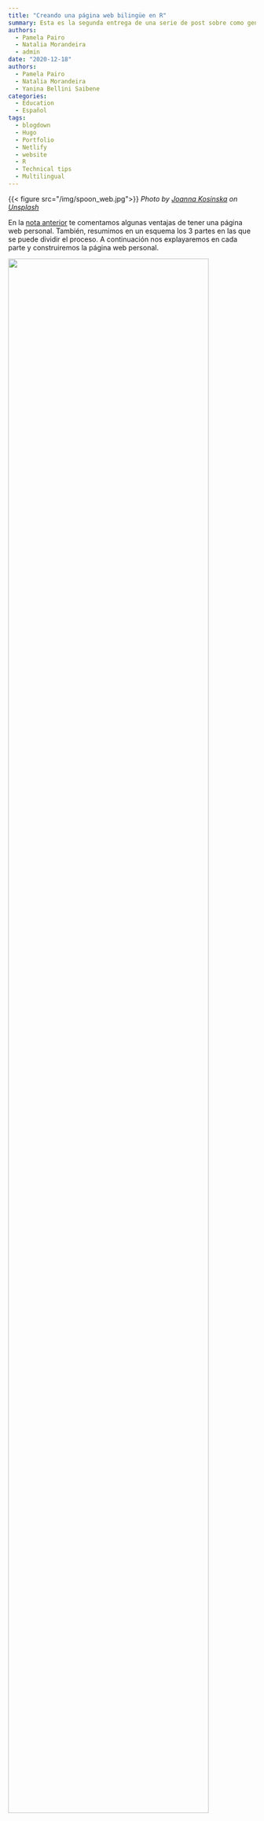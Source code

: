 ```yaml
---
title: "Creando una página web bilingüe en R"
summary: Esta es la segunda entrega de una serie de post sobre como generar un sitio web estático con R.
authors: 
  - Pamela Pairo
  - Natalia Morandeira
  - admin
date: "2020-12-18"
authors: 
  - Pamela Pairo
  - Natalia Morandeira
  - Yanina Bellini Saibene
categories:
  - Education
  - Español
tags:
  - blogdown
  - Hugo
  - Portfolio
  - Netlify
  - website
  - R
  - Technical tips
  - Multilingual
---
```


{{< figure src="/img/spoon_web.jpg">}}
*<span>Photo by <a href="https://unsplash.com/@joannakosinska?utm_source=unsplash&amp;utm_medium=referral&amp;utm_content=creditCopyText">Joanna Kosinska</a> on <a href="https://unsplash.com/?utm_source=unsplash&amp;utm_medium=referral&amp;utm_content=creditCopyText">Unsplash</a></span>*

En la [nota anterior](https://yabellini.netlify.app/es/post/hacerweb1/) te comentamos algunas ventajas de tener una página web personal. También, resumimos en un esquema los 3 partes en las que se puede dividir el proceso. A continuación nos explayaremos en cada parte y construiremos la página web personal.

<img src="/img/esquema_1.png" width="90%"/>

## En GitHub: crear un repositorio público  

Comenzaremos con la creación de un repositorio en GitHub para luego crear un proyecto en RStudio con control de versiones. De esta manera podremos ir registrando todos cambios realizados para crear la página web. En esta parte, asumimos que tenés instalado Git y tenés una cuenta en GitHub. Si no es el caso, podés instalarte Git [desde esta página](https://git-scm.com/downloads) y hacerte una cuenta en Github [aquí](https://github.com/). Si estás realizando tus primeros pasos en Git, en este [nota](https://yabellini.netlify.app/es/post/githubconr/) encontrarás más información que te ayudará a incursionarte en Git.^[Para información mas detallada sobre el uso de Git te sugerimos consultar el libro de Jenny Bryan (en inglés), [_Happy Git and GitHub for UseR_](https://happygitwithr.com/)]

Vamos a comenzar creando un nuevo repositorio público en nuestra cuenta de GitHub, siguiendo los pasos que figuran a continuación.

<img src="/img/repo.png" width="90%"/>

Para ello, no es necesario que el nombre del repositorio sea el nombre del dominio de la página web. Por último, copiamos el URL HTTPS de nuestro repositorio para clonarlo en RStudio.

<img src="/img/repo1.png" width="90%"/>

## En RStudio: nuevo proyecto, la instalación de _blogdown_ y _Hugo_, y la configuración bilingüe.
<br>

Continuamos creando un proyecto con control de versiones utilizando la URL HTTPS del repositorio creado. *File > New Project > Version Control > Git*.

En el proyecto ya creado, proseguimos con la descarga del paquete `blogdown`.

```{r instalación blogdown,eval=FALSE, echo=TRUE}
install.packages(blogdown)
```

Una vez instalado `blogdown`, procedemos con la instalación de _Hugo_, de la siguiente manera:

```{r hugo, eval=FALSE, echo=TRUE}
blogdown::install_hugo()
```

_Hugo_ es el generador de sitios estáticos en el que se basa `blogdown`. En su [página web](https://themes.gohugo.io/) se pueden encontrar una gran variedad de plantillas de sitios web. Por ejemplo, la plantilla **academic** tiene varias utilidades interesantes para páginas webs académicas. 

Ahora vamos a instalar a modo de ejemplo la plantilla **academic**.  En el parámetro `theme` se debe colocar el nombre de la plantilla de hugo elegida  

```{r hugo academic, eval=F, echo=TRUE}
library (blogdown)

blogdown::new_site(theme = "wowchemy/starter-academic", theme_example = TRUE)
```

Luego de esperar pocos minutos para la instalación de todas las carpetas y archivos que conforman la plantilla **academic**, obtendremos la primera versión de nuestro sitio web.

### Personalizando tu sitio web 

Si tenés instalada la última versión de `blogdown`, la plantilla se previsualizará de forma automática en el panel _Viewer_.  En cambio, si tenés una versión anterior, entonces hay que ejecutar las siguiente linea de código para tener un visualización del sitio web localmente.


```{r remedy03, eval=FALSE, echo=TRUE}

blogdown::serve_site()
blogdown::stop_server()# para dejar de visualizar el contenido generado

```

Veremos lo siguiente en _Viewer_ (o en un navegador):

<img src="/img/hugo-academic.png" width="90%"/>

Ya tenemos nuestra página web, ahora lo que queda es reemplazar la información de la página por la nuestra y organizarla según nuestros intereses. A medida que modifiquemos cada archivo vamos a poder visualizar automáticamente los cambios en el _Viewer_ y o en el navegador.

A continuación se muestra los principales archivos y carpetas que constituyen la página web.

```
├── config.toml       
|── config/default
   ├── menus.toml     
   ├── params.toml    
   └── languages.toml
|── content
|── themes
```

En el archivo _**config.toml**_ se encuentran los metadatos de nuestra página. Dentro de este archivo modificaremos el título de la página web y la URL.

Dentro de la carpeta **config/_default** se encuentran tres archivos.toml que definen la configuración de la página web.

+ _**params.toml**_: combinación de colores de la página (_theme_)^[Se pueden elegir otros _themes_  [aquí](https://wowchemy.com/docs/customization/) o si te animás podes crearte el tuyo], tamaño de la letra (_font_size_). En este archivo también se agrega la información de contacto (email, dirección laboral, cuenta de twitter, GitHub, ResearchGate).

+ _**menus.toml**_: opciones del menú de navegación (Notas, Proyectos, Cursos, Publicaciones, etc). Podrás cambiar los nombres o quitar aquellas opciones que no querés que aparezcan.

+ _**languages.toml**_: se define el o los idiomas del sitio web.

En la carpeta _content_ se localiza el contenido de nuesta página web en subcarpetas. Por ejemplo, si se quiere cambiar la información de la biografia, hay que seguir la siguiente ruta _content > authors > admin_ y modificar el archivo _index.md_. Podremos cambiar la foto de la página reemplazando _**avatar.jpg**_ por una foto nuestra.

```
|── content
   ├── authors     
   ├── courses
   ├── home
   ├── post
   ├── project
   └── publication
```

Desde **_content/home_** se podrán activar y editar cada una de las opciones del menú de navegación (widgets) de la página web. Para que se visualice el widget, es necesario que aparezca _active= true_

### Configuración de la página web bilingüe

Para configurar el sitio web en dos idiomas (español e inglés a modo de ejemplo) tenemos que crear dos subcarpetas llamadas _en_ y _es_ dentro de la carpeta _content_. Las nuevas subcarpetas deben tener cada una el contenido que había previamente en la carpeta _content_.^[En el caso de que se elijan otros idiomas, las subcarpetas a crearse deben respetar las siglas según se muestra [aquí](https://www.w3schools.com/tags/ref_language_codes.asp)]

```
|── content
   ├── es     <- Español
   ├── en     <- Inglés
    
```
Luego, en el archivo _**languages.toml**_ descomentar y agregar las siglas del segundo idioma e indicar la carpeta donde está su contenido.


```{r, eval= FALSE, echo=TRUE}

[en]
  languageCode = "en-us"
  contentDir = "content/en"  # Uncomment for multi-lingual sites, and move English content into `en` sub-folder.
  title = "English site"

# Uncomment the lines below to configure your website in a second language.
[es]
 languageCode = "es"
 contentDir = "content/es"
  title = "Sitio en español"

  [es.params]
   description = "Sitio en español"
  [[es.menu.main]]
    name = "es"
    url = "#about"
    weight = 1
```

Además, se deben crear dos nuevos archivos _**menus.es.toml**_ y _**menus.en.toml**_. 

```
|── config/default
   ├── menus.es.toml     <- Español
   ├── menus.en.toml     <- Inglés
   ├── params.toml    
   └── language.toml    
```

Finalmente en _**config.toml**_ debemos elegir el idioma por defecto del sitio web. Por ejemplo si queremos que quede en español _defaultContentLanguage = “es"_

Para visibilizar que la página web es bilingüe, conviene ir a _**params.toml**_ y verificar que en _show_language_ diga TRUE.

<img src="/img/params.png" width="90%"/>

## Publicar tu página web en internet (Deploy)

Una vez que la página web este editada de acuerdo a nuestros intereses, lo que resta es publicarla y compartirla al resto de la comunidad. Te indicamos dos opciones para ello que difieren en el servicio de host que utilizan. En ambos casos, son servicios gratuitos y permiten tener sitios estáticos. En el caso de Netlify, tu página web tendrá el siguiente dominio: _nombreweb.netlify.app_ En el caso de Github Pages: _nombreweb.github.io_

**Netlify** y **GitHub pages** son servicios de host en la nube que nos permite tener un sitio estático de forma gratuita y sencilla. Basicamente, ambos se conecta con el repositorio remoto en GitHub para publicar el sitio en la web.

### Utilizando **Netlify** 

Primero debemos poner una copia del archivo _**netlify.toml**_ localizado en  _theme > starter-academic_ en la carpeta base del proyecto. En dicho archivo debemos especificar la versión utilizada de Hugo. 

```{r, eval=TRUE, echo=TRUE}

blogdown::hugo_version()

```

El archivo _**netlify.toml**_ corregido con la versión de Hugo debería quedar así:

```{r, eval= FALSE, echo=TRUE}

[build.environment]
  HUGO_VERSION = "0.78.1" #Aqui va el número de tu versión de Hugo
  HUGO_ENABLEGITINFO = "true"

```

Además verificamos en el archivo _**config.toml**_ esté especificado el theme utilizado. En nuestro caso es _starter-academic_.

```{r, eval= FALSE, echo=TRUE}

theme = "starter-academic"

```

Ahora sí podemos publicar nuestra página web.
Primero, debemos ingresar a la página de [**Netlify**](https://www.netlify.com/). Cliqueamos en _Sign Up_ y luego en _GitHub_ para conectar **Netlify** con GitHub.

<img src="/img/netlify1.png" width="90%"/>

Luego, elegimos el repositorio remoto donde está la información de la página web mediante la siguiente ruta _New site from Git > GitHub_
Obtendrás algo similar a la siguiente figura pero autocompletado con tu información.

<img src="/img/netlify2.png" width="90%"/>

En opciones avanzadas (_Show advanced_) escribir la versión de Hugo que utilizaste para crear tu sitio web.

<img src="/img/netlify3.png" width="90%"/>

Cliqueamos en _Deploy Site_ y ¡¡¡listo!!! `r emo::ji("party")` Notaremos que **Netlify** asigna aleatoriamente el nombre de la página web. Para cambiarlo tendremos que ir a _Domain Settings > Options > Edit site name_
Podrás editar el contenido de tu página web sin la necesidad de repetir los pasos anteriores ya que **Netlify** al estar vinculado con GitHub lo actualizará automáticamente.

### Utilizando GitHub Pages 

A diferencia de Netlify, este servidor es parte de Github, por lo que no necesitamos conectarnos a una nueva cuenta. Dentro del repositorio remoto debemos ir a _Settings_

<img src="/img/githubpages.png" width="100%"/>

Luego, buscamos la sección de **GitHub Pages** y seleccionamos en la rama (_Branch_) donde se encuentra nuestro contenido web. Tener en cuenta que el dominio de nuestra página web será el nombre del repositorio, el cual puede ser cambiado después de haber sido creado.

<img src="/img/githubpages2.png" width="90%"/>

Para información más detallada te recomendamos visitar la página de [**GitHub Pages**](https://docs.github.com/en/free-pro-team@latest/github/working-with-github-pages/creating-a-github-pages-site#creating-your-site).

🔊 ¡Ahora solo queda que difundas tu sitio a la comunidad!

## Bonus track

Para agregar una nueva nota dentro de la página web tenemos que ir a _Addins_ y seleccionar _New Post_. Se abrirá una ventana donde podremos completar la información del título, les autores, etiquetas, fecha, categorias y seleccionar la ubicación de la nueva nota.

<img src="/img/post.png" width="90%"/>

### En la ultima versión de `blogdown` 

En el caso de estar trabajando con la última versión de `blogdown`, recomendamos seguir los consejos provistos por [Alison Hill](https://twitter.com/apreshill) en su [presentación para L.A. R Users Group](https://alison.netlify.app/larug-download/#1)  para configurar la versión de Hugo y buenas prácticas para la construcción de una página web.

## Fuentes 

+ [_**blogdown: Creating Websites with R Markdown**_](https://bookdown.org/yihui/blogdown/)  Yihui Xie, Amber Thomas, Alison Presmanes Hill

+ [_**Up & Running with blogdown**_](https://alison.rbind.io/post/2017-06-12-up-and-running-with-blogdown/) Alison Presmanes Hill

+ [_**Blogging in R with Blogdown**_](https://www.youtube.com/watch?v=f6kyYjCVAs0) dictado por Rebecca Barter para RLadies- Bucarest 

+ [_**Becoming an R blogger**_](http://www.rebeccabarter.com/blog/2020-02-03_blogger/) Rebecca Barter

+ [_**wowchemy**_](https://wowchemy.com/docs/get-started/)

+ [_**A Spoonful of Hugo: The netlify.toml File**_](https://alison.rbind.io/post/2019-02-19-hugo-netlify-toml/) Alison Presmanes Hill



